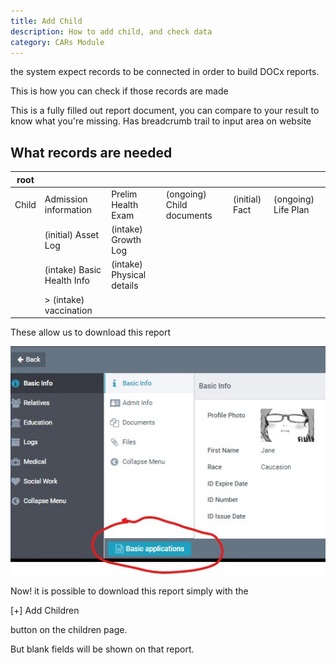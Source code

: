 ```yaml
---
title: Add Child
description: How to add child, and check data
category: CARs Module
---
```


the system expect records to be connected in order to build DOCx reports.

This is how you can check if those records are made

This is a fully filled out report document, you can compare to your result to know what you're missing. Has breadcrumb trail to input area on website


## What records are needed
|root||||||
|------ |-----------------------|-------------------|-------------------------|--------------|-------------------|
|Child |	Admission information |Prelim Health Exam	|(ongoing) Child documents|(initial) Fact|(ongoing) Life Plan|
|  |(initial) Asset Log|(intake) Growth Log	       	|                       	|              |                   |
|  |(intake) Basic Health Info|(intake) Physical details	|	      |||
|  |> (intake) vaccination 	|		                 	|               |||

These allow us to download this report

![](images/getreport.jpg)

Now! it is possible to download this report simply with the 

[+] Add Children

button on the children page.


But blank fields will be shown on that report. 
